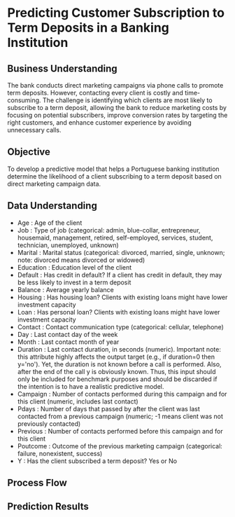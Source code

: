 # Predicting Customer Subscription to Term Deposits in a Banking Institution

## Business Understanding
The bank conducts direct marketing campaigns via phone calls to promote term deposits. However, contacting every client is costly and time-consuming. The challenge is identifying which clients are most likely to subscribe to a term deposit, allowing the bank to reduce marketing costs by focusing on potential subscribers, improve conversion rates by targeting the right customers, and enhance customer experience by avoiding unnecessary calls.

## Objective
To develop a predictive model that helps a Portuguese banking institution determine the likelihood of a client subscribing to a term deposit based on direct marketing campaign data.

## Data Understanding
- Age : Age of the client
- Job : Type of job (categorical: admin, blue-collar, entrepreneur, housemaid, management, retired, self-employed, services, student, technician, unemployed, unknown)
- Marital : Marital status (categorical: divorced, married, single, unknown; note: divorced means divorced or widowed)
- Education : Education level of the client
- Default : Has credit in default? If a client has credit in default, they may be less likely to invest in a term deposit
- Balance : Average yearly balance
- Housing : Has housing loan? Clients with existing loans might have lower investment capacity
- Loan : Has personal loan? Clients with existing loans might have lower investment capacity
- Contact : Contact communication type (categorical: cellular, telephone)
- Day : Last contact day of the week
- Month : Last contact month of year 
- Duration : Last contact duration, in seconds (numeric). Important note: this attribute highly affects the output target (e.g., if duration=0 then y='no'). Yet, the duration is not known before a call is performed. Also, after the end of the call y is obviously known. Thus, this input should only be included for benchmark purposes and should be discarded if the intention is to have a realistic predictive model.
- Campaign : Number of contacts performed during this campaign and for this client (numeric, includes last contact)
- Pdays : Number of days that passed by after the client was last contacted from a previous campaign (numeric; -1 means client was not previously contacted)
- Previous : Number of contacts performed before this campaign and for this client
- Poutcome : Outcome of the previous marketing campaign (categorical: failure, nonexistent, success)
- Y : Has the client subscribed a term deposit? Yes or No

## Process Flow

## Prediction Results
